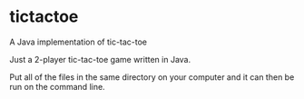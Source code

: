 # tictactoe
A Java implementation of tic-tac-toe

Just a 2-player tic-tac-toe game written in Java.

Put all of the files in the same directory on your computer and it can then be run on the command line.
